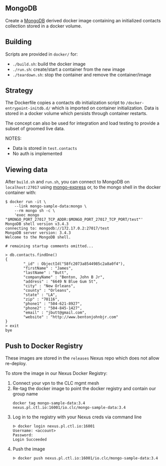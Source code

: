 ## MongoDB

Create a [MongoDB](https://www.mongodb.com/) derived docker image containing an initialized contacts collection stored in a docker volume.


## Building

Scripts are provided in `docker/` for:

* `./build.sh`: build the docker image
* `./run.sh`: create/start a container from the new image
* `./teardown.sh`: stop the container and remove the container/image

## Strategy

The Dockerfile copies a contacts db initialization script to `/docker-entrypoint-initdb.d/` which is imported on container initialization. Data is stored in a docker volume which persists through container restarts.

The concept can also be used for integration and load testing to provide a subset of groomed live data.

NOTES:

* Data is stored in `test.contacts`
* No auth is implemented

## Viewing data

After `build.sh` and `run.sh`, you can connect to MongoDB on `localhost:27017` using [mongo-express](https://github.com/mongo-express/mongo-express) or, to the mongo shell in the docker container with:

```shell
$ docker run -it \
    --link mongo-sample-data:mongo \
    --rm mongo sh -c \
    'exec mongo "$MONGO_PORT_27017_TCP_ADDR:$MONGO_PORT_27017_TCP_PORT/test"'
MongoDB shell version v3.4.3
connecting to: mongodb://172.17.0.2:27017/test
MongoDB server version: 3.4.3
Welcome to the MongoDB shell.

# remaining startup comments omitted...

> db.contacts.findOne()
{
        "_id" : ObjectId("58fc2073a8544985c2a8a0f4"),
        "firstName" : "James",
        "lastName" : "Butt",
        "companyName" : "Benton, John B Jr",
        "address" : "6649 N Blue Gum St",
        "city" : "New Orleans",
        "county" : "Orleans",
        "state" : "LA",
        "zip" : "70116",
        "phone1" : "504-621-8927",
        "phone2" : "504-845-1427",
        "email" : "jbutt@gmail.com",
        "website" : "http://www.bentonjohnbjr.com"
}
> exit
bye
```

## Push to Docker Registry

These images are stored in the `releases` Nexus repo which does not allow re-deploy.

To store the image in our Nexus Docker Registry:

1. Connect your vpn to the CLC mgmt mesh
2. Re-tag the docker image to point the docker registry and contain our group name
    ```
    docker tag mongo-sample-data:3.4 nexus.pl.ctl.io:16001/io.clc/mongo-sample-data:3.4
    ```
3. Log in to the registry with your Nexus creds via command line
    ```
    ᐅ docker login nexus.pl.ctl.io:16001
    Username: <account>
    Password:
    Login Succeeded
    ```
3. Push the image
    ```
    ᐅ docker push nexus.pl.ctl.io:16001/io.clc/mongo-sample-data:3.4
    ```
